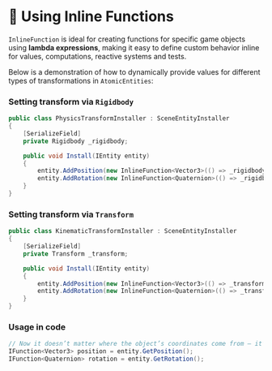 # 📌 Using Inline Functions

`InlineFunction` is ideal for creating functions for specific game objects using **lambda expressions**, making it
easy to define custom behavior inline for values, computations, reactive systems and tests.

Below is a demonstration of how to dynamically provide values for different types of transformations in
`AtomicEntities`:

### Setting transform via `Rigidbody`

```csharp
public class PhysicsTransformInstaller : SceneEntityInstaller
{
    [SerializeField]
    private Rigidbody _rigidbody;

    public void Install(IEntity entity)
    {
        entity.AddPosition(new InlineFunction<Vector3>(() => _rigidbody.position));
        entity.AddRotation(new InlineFunction<Quaternion>(() => _rigidbody.rotation));
    }
}
```

### Setting transform via `Transform`

```csharp
public class KinematicTransformInstaller : SceneEntityInstaller
{
    [SerializeField]
    private Transform _transform;

    public void Install(IEntity entity)
    {
        entity.AddPosition(new InlineFunction<Vector3>(() => _transform.position));
        entity.AddRotation(new InlineFunction<Quaternion>(() => _transform.rotation));
    }
}
```

### Usage in code

```csharp
// Now it doesn’t matter where the object’s coordinates come from — it’s abstracted away
IFunction<Vector3> position = entity.GetPosition();
IFunction<Quaternion> rotation = entity.GetRotation();
```